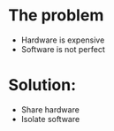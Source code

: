 # The problem
 - Hardware is expensive
 - Software is not perfect

# Solution:
 - Share hardware
 - Isolate software




